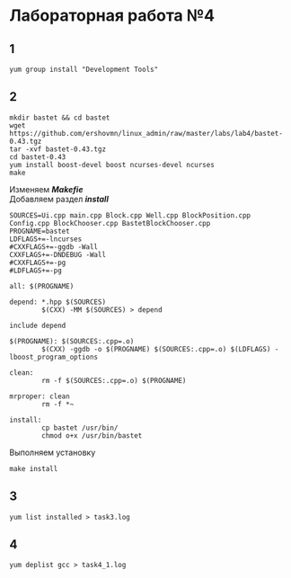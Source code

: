 # Лабораторная работа №4
## 1
```shell
yum group install "Development Tools"
```
## 2
```shell
mkdir bastet && cd bastet
wget https://github.com/ershovmn/linux_admin/raw/master/labs/lab4/bastet-0.43.tgz
tar -xvf bastet-0.43.tgz
cd bastet-0.43
yum install boost-devel boost ncurses-devel ncurses
make
```
Изменяем ***Makefie***  
Добавляем раздел ***install***
```make
SOURCES=Ui.cpp main.cpp Block.cpp Well.cpp BlockPosition.cpp Config.cpp BlockChooser.cpp BastetBlockChooser.cpp
PROGNAME=bastet
LDFLAGS+=-lncurses
#CXXFLAGS+=-ggdb -Wall
CXXFLAGS+=-DNDEBUG -Wall
#CXXFLAGS+=-pg
#LDFLAGS+=-pg

all: $(PROGNAME)

depend: *.hpp $(SOURCES)
        $(CXX) -MM $(SOURCES) > depend

include depend

$(PROGNAME): $(SOURCES:.cpp=.o)
        $(CXX) -ggdb -o $(PROGNAME) $(SOURCES:.cpp=.o) $(LDFLAGS) -lboost_program_options

clean:
        rm -f $(SOURCES:.cpp=.o) $(PROGNAME)

mrproper: clean
        rm -f *~

install:
        cp bastet /usr/bin/
        chmod o+x /usr/bin/bastet
```
Выполняем установку
```shell
make install
```
## 3
```shell
yum list installed > task3.log
```
## 4
```shell
yum deplist gcc > task4_1.log
```